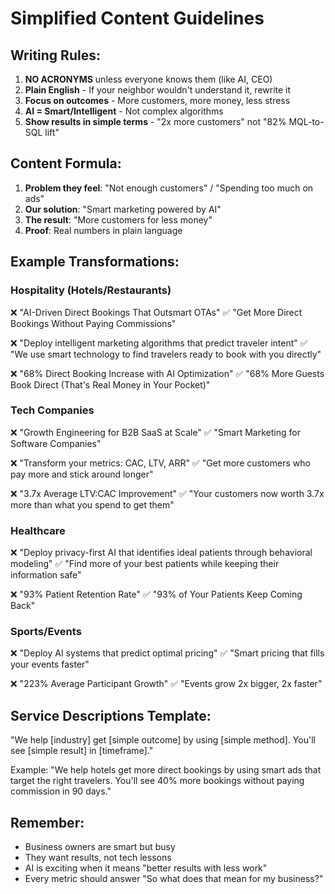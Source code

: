 # Simplified Content Guidelines

## Writing Rules:
1. **NO ACRONYMS** unless everyone knows them (like AI, CEO)
2. **Plain English** - If your neighbor wouldn't understand it, rewrite it
3. **Focus on outcomes** - More customers, more money, less stress
4. **AI = Smart/Intelligent** - Not complex algorithms
5. **Show results in simple terms** - "2x more customers" not "82% MQL-to-SQL lift"

## Content Formula:
1. **Problem they feel**: "Not enough customers" / "Spending too much on ads"
2. **Our solution**: "Smart marketing powered by AI"
3. **The result**: "More customers for less money"
4. **Proof**: Real numbers in plain language

## Example Transformations:

### Hospitality (Hotels/Restaurants)
❌ "AI-Driven Direct Bookings That Outsmart OTAs"
✅ "Get More Direct Bookings Without Paying Commissions"

❌ "Deploy intelligent marketing algorithms that predict traveler intent"
✅ "We use smart technology to find travelers ready to book with you directly"

❌ "68% Direct Booking Increase with AI Optimization"
✅ "68% More Guests Book Direct (That's Real Money in Your Pocket)"

### Tech Companies
❌ "Growth Engineering for B2B SaaS at Scale"
✅ "Smart Marketing for Software Companies"

❌ "Transform your metrics: CAC, LTV, ARR"
✅ "Get more customers who pay more and stick around longer"

❌ "3.7x Average LTV:CAC Improvement"
✅ "Your customers now worth 3.7x more than what you spend to get them"

### Healthcare
❌ "Deploy privacy-first AI that identifies ideal patients through behavioral modeling"
✅ "Find more of your best patients while keeping their information safe"

❌ "93% Patient Retention Rate"
✅ "93% of Your Patients Keep Coming Back"

### Sports/Events
❌ "Deploy AI systems that predict optimal pricing"
✅ "Smart pricing that fills your events faster"

❌ "223% Average Participant Growth"
✅ "Events grow 2x bigger, 2x faster"

## Service Descriptions Template:
"We help [industry] get [simple outcome] by using [simple method]. You'll see [simple result] in [timeframe]."

Example: "We help hotels get more direct bookings by using smart ads that target the right travelers. You'll see 40% more bookings without paying commission in 90 days."

## Remember:
- Business owners are smart but busy
- They want results, not tech lessons
- AI is exciting when it means "better results with less work"
- Every metric should answer "So what does that mean for my business?"